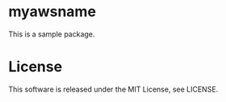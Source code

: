 # myawsname
This is a sample package.

# License
This software is released under the MIT License, see LICENSE.
